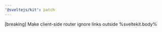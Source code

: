 ```yaml
---
'@sveltejs/kit': patch
---
```


[breaking] Make client-side router ignore links outside %sveltekit.body%
